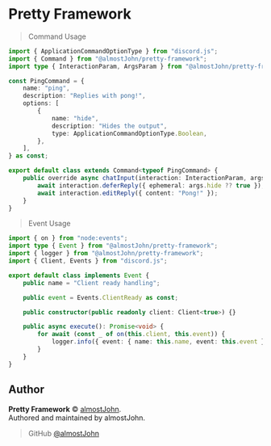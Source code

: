 # Pretty Framework

> Command Usage

```ts
import { ApplicationCommandOptionType } from "discord.js";
import { Command } from "@almostJohn/pretty-framework";
import type { InteractionParam, ArgsParam } from "@almostJohn/pretty-framework";

const PingCommand = {
	name: "ping",
	description: "Replies with pong!",
	options: [
		{
			name: "hide",
			description: "Hides the output",
			type: ApplicationCommandOptionType.Boolean,
		},
	],
} as const;

export default class extends Command<typeof PingCommand> {
	public override async chatInput(interaction: InteractionParam, args: ArgsParam<typeof PingCommand>): Promise<void> {
		await interaction.deferReply({ ephemeral: args.hide ?? true });
		await interaction.editReply({ content: "Pong!" });
	}
}
```

> Event Usage

```ts
import { on } from "node:events";
import type { Event } from "@almostJohn/pretty-framework";
import { logger } from "@almostJohn/pretty-framework";
import { Client, Events } from "discord.js";

export default class implements Event {
	public name = "Client ready handling";

	public event = Events.ClientReady as const;

	public constructor(public readonly client: Client<true>) {}

	public async execute(): Promise<void> {
		for await (const _ of on(this.client, this.event)) {
			logger.info({ event: { name: this.name, event: this.event } }, `Logged in as ${this.client.user.tag}`);
		}
	}
}
```

## Author

**Pretty Framework** © [almostJohn](https://github.com/almostJohn).<br />
Authored and maintained by almostJohn.

> GitHub [@almostJohn](https://github.com/almostJohn)
